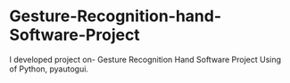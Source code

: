 # Gesture-Recognition-hand-Software-Project
I developed project on- Gesture Recognition Hand Software Project Using of Python, pyautogui.

